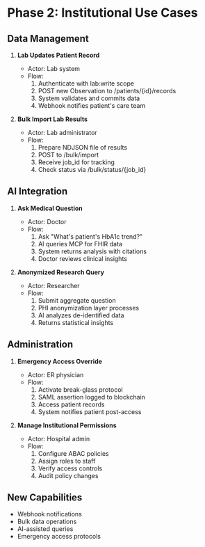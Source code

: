 # Phase 2: Institutional Use Cases

## Data Management
1. **Lab Updates Patient Record**
   - Actor: Lab system
   - Flow:
     1. Authenticate with lab:write scope
     2. POST new Observation to /patients/{id}/records
     3. System validates and commits data
     4. Webhook notifies patient's care team

2. **Bulk Import Lab Results**
   - Actor: Lab administrator
   - Flow:
     1. Prepare NDJSON file of results
     2. POST to /bulk/import
     3. Receive job_id for tracking
     4. Check status via /bulk/status/{job_id}

## AI Integration
1. **Ask Medical Question**
   - Actor: Doctor
   - Flow:
     1. Ask "What's patient's HbA1c trend?"
     2. AI queries MCP for FHIR data
     3. System returns analysis with citations
     4. Doctor reviews clinical insights

2. **Anonymized Research Query**
   - Actor: Researcher
   - Flow:
     1. Submit aggregate question
     2. PHI anonymization layer processes
     3. AI analyzes de-identified data
     4. Returns statistical insights

## Administration
1. **Emergency Access Override**
   - Actor: ER physician
   - Flow:
     1. Activate break-glass protocol
     2. SAML assertion logged to blockchain
     3. Access patient records
     4. System notifies patient post-access

2. **Manage Institutional Permissions**
   - Actor: Hospital admin
   - Flow:
     1. Configure ABAC policies
     2. Assign roles to staff
     3. Verify access controls
     4. Audit policy changes

## New Capabilities
- Webhook notifications
- Bulk data operations
- AI-assisted queries
- Emergency access protocols
